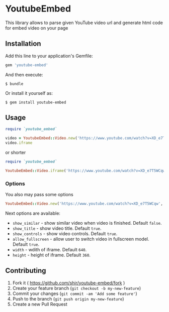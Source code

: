 # YoutubeEmbed

This library allows to parse given YouTube video url and generate html code for embed video on your page

## Installation

Add this line to your application's Gemfile:

```ruby
gem 'youtube-embed'
```

And then execute:

    $ bundle

Or install it yourself as:

    $ gem install youtube-embed

## Usage

```ruby
require `youtube_embed`

video = YoutubeEmbed::Video.new('https://www.youtube.com/watch?v=XD_e7T5WCqw') # You may use short url too like 'https://youtu.be/XD_e7T5WCqw'
video.iframe
```
or shorter
```ruby
require `youtube_embed`

YoutubeEmbed::Video.iframe('https://www.youtube.com/watch?v=XD_e7T5WCqw')
```

### Options

You also may pass some options
```ruby
YoutubeEmbed::Video.new('https://www.youtube.com/watch?v=XD_e7T5WCqw', { show_similar: true })
```
Next options are available:

- `show_similar` - show similar video when video is finished. Default `false`.
- `show_title`   - show video title. Default `true`.
- `show_controls` - show video controls. Default `true`.
- `allow_fullscreen` - allow user to switch video in fullscreen model. Default `true`.
- `width` - wdith of iframe. Default `640`.
- `height` - height of iframe. Default `360`.

## Contributing

1. Fork it ( https://github.com/shir/youtube-embed/fork )
2. Create your feature branch (`git checkout -b my-new-feature`)
3. Commit your changes (`git commit -am 'Add some feature'`)
4. Push to the branch (`git push origin my-new-feature`)
5. Create a new Pull Request
